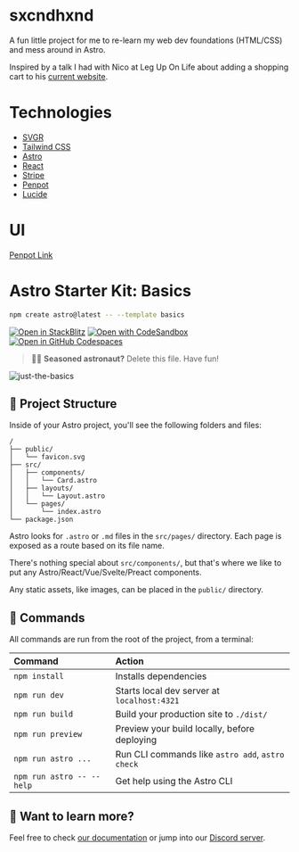 # sxcndhxnd
A fun little project for me to re-learn my web dev foundations (HTML/CSS) and mess around in Astro. 

Inspired by a talk I had with Nico at Leg Up On Life about adding a shopping cart to his [current website](https://www.sxcndhxnd.com/).

# Technologies
- [SVGR](https://github.com/gregberge/svgr)
- [Tailwind CSS](https://tailwindcss.com/)
- [Astro](https://astro.build/)
- [React](https://docs.astro.build/en/guides/integrations-guide/react/)
- [Stripe](https://docs.stripe.com/)
- [Penpot](https://penpot.app/)
- [Lucide](https://lucide.dev/)

# UI
[Penpot Link](https://design.penpot.app/#/workspace/9d5797a9-683b-81b1-8004-ed8465d8569f/9d5797a9-683b-81b1-8004-ed85f40efbe6?page-id=9d5797a9-683b-81b1-8004-ed85f40efbe7)

# Astro Starter Kit: Basics

```sh
npm create astro@latest -- --template basics
```

[![Open in StackBlitz](https://developer.stackblitz.com/img/open_in_stackblitz.svg)](https://stackblitz.com/github/withastro/astro/tree/latest/examples/basics)
[![Open with CodeSandbox](https://assets.codesandbox.io/github/button-edit-lime.svg)](https://codesandbox.io/p/sandbox/github/withastro/astro/tree/latest/examples/basics)
[![Open in GitHub Codespaces](https://github.com/codespaces/badge.svg)](https://codespaces.new/withastro/astro?devcontainer_path=.devcontainer/basics/devcontainer.json)

> 🧑‍🚀 **Seasoned astronaut?** Delete this file. Have fun!

![just-the-basics](https://github.com/withastro/astro/assets/2244813/a0a5533c-a856-4198-8470-2d67b1d7c554)

## 🚀 Project Structure

Inside of your Astro project, you'll see the following folders and files:

```text
/
├── public/
│   └── favicon.svg
├── src/
│   ├── components/
│   │   └── Card.astro
│   ├── layouts/
│   │   └── Layout.astro
│   └── pages/
│       └── index.astro
└── package.json
```

Astro looks for `.astro` or `.md` files in the `src/pages/` directory. Each page is exposed as a route based on its file name.

There's nothing special about `src/components/`, but that's where we like to put any Astro/React/Vue/Svelte/Preact components.

Any static assets, like images, can be placed in the `public/` directory.

## 🧞 Commands

All commands are run from the root of the project, from a terminal:

| Command                   | Action                                           |
| :------------------------ | :----------------------------------------------- |
| `npm install`             | Installs dependencies                            |
| `npm run dev`             | Starts local dev server at `localhost:4321`      |
| `npm run build`           | Build your production site to `./dist/`          |
| `npm run preview`         | Preview your build locally, before deploying     |
| `npm run astro ...`       | Run CLI commands like `astro add`, `astro check` |
| `npm run astro -- --help` | Get help using the Astro CLI                     |

## 👀 Want to learn more?

Feel free to check [our documentation](https://docs.astro.build) or jump into our [Discord server](https://astro.build/chat).
